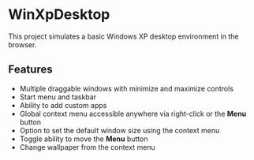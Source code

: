 # WinXpDesktop

This project simulates a basic Windows XP desktop environment in the browser.

## Features

- Multiple draggable windows with minimize and maximize controls
- Start menu and taskbar
- Ability to add custom apps
- Global context menu accessible anywhere via right-click or the **Menu** button
- Option to set the default window size using the context menu
- Toggle ability to move the **Menu** button
- Change wallpaper from the context menu

